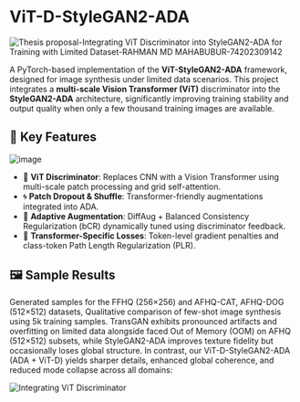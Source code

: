 # ViT-D-StyleGAN2-ADA
![Thesis proposal-Integrating ViT Discriminator into StyleGAN2-ADA for Training with Limited Dataset-RAHMAN MD MAHABUBUR-74202309142](https://github.com/user-attachments/assets/f2a02eb4-efb5-49fc-bb38-d9549f2682a6)

A PyTorch-based implementation of the **ViT-StyleGAN2-ADA** framework, designed for image synthesis under limited data scenarios. This project integrates a **multi-scale Vision Transformer (ViT)** discriminator into the **StyleGAN2-ADA** architecture, significantly improving training stability and output quality when only a few thousand training images are available.

## 🧠 Key Features

![image](https://github.com/user-attachments/assets/cc7955af-d880-4afc-9b60-f4cb9fce7c55)

- 🧩 **ViT Discriminator**: Replaces CNN with a Vision Transformer using multi-scale patch processing and grid self-attention.
- 🌀 **Patch Dropout & Shuffle**: Transformer-friendly augmentations integrated into ADA.
- 🔁 **Adaptive Augmentation**: DiffAug + Balanced Consistency Regularization (bCR) dynamically tuned using discriminator feedback.
- 🧪 **Transformer-Specific Losses**: Token-level gradient penalties and class-token Path Length Regularization (PLR).

## 🖼️ Sample Results
Generated samples for the FFHQ (256×256) and AFHQ-CAT, AFHQ-DOG (512×512) datasets, Qualitative comparison of few-shot image synthesis using 5k training samples. TransGAN exhibits pronounced artifacts and overfitting on limited data alongside faced Out of Memory (OOM) on AFHQ (512×512) subsets, while StyleGAN2-ADA improves texture fidelity but occasionally loses global structure. In contrast, our ViT-D-StyleGAN2-ADA (ADA + ViT-D) yields sharper details, enhanced global coherence, and reduced mode collapse across all domains:

![Integrating ViT Discriminator](https://github.com/user-attachments/assets/41e8e9b8-28f4-4076-8eff-0703bd934a44)
